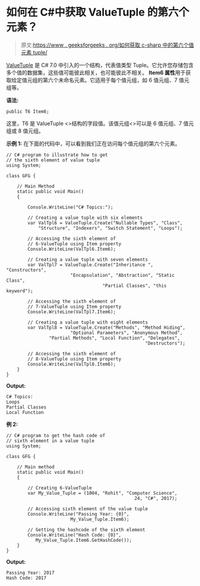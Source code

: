 # 如何在 C#中获取 ValueTuple 的第六个元素？

> 原文:[https://www . geeksforgeeks . org/如何获取 c-sharp 中的第六个值元素 tuple/](https://www.geeksforgeeks.org/how-to-get-sixth-element-of-the-valuetuple-in-c-sharp/)

[ValueTuple](https://www.geeksforgeeks.org/valuetuple-in-c-sharp/) 是 C# 7.0 中引入的一个结构，代表值类型 Tuple。它允许您存储包含多个值的数据集，这些值可能彼此相关，也可能彼此不相关。 **Item6 属性**用于获取给定值元组的第六个未命名元素。它适用于每个值元组，如 6 值元组、7 值元组等。

**语法:**

```
public T6 Item6;
```

这里，T6 是 ValueTuple <>结构的字段值。该值元组<>可以是 6 值元组、7 值元组或 8 值元组。

**示例 1:** 在下面的代码中，可以看到我们正在访问每个值元组的第六个元素。

```
// C# program to illustrate how to get
// the sixth element of value tuple
using System;

class GFG {

    // Main Method
    static public void Main()
    {

        Console.WriteLine("C# Topics:");

        // Creating a value tuple with six elements
        var ValTpl6 = ValueTuple.Create("Nullable Types", "Class",
            "Structure", "Indexers", "Switch Statement", "Loops");

        // Accessing the sixth element of 
        // 6-ValueTuple using Item property
        Console.WriteLine(ValTpl6.Item6);

        // Creating a value tuple with seven elements
        var ValTpl7 = ValueTuple.Create("Inheritance ", "Constructors", 
                        "Encapsulation", "Abstraction", "Static Class",
                                    "Partial Classes", "this keyword");

        // Accessing the sixth element of 
        // 7-ValueTuple using Item property
        Console.WriteLine(ValTpl7.Item6);

        // Creating a value tuple with eight elements
        var ValTpl8 = ValueTuple.Create("Methods", "Method Hiding",
                        "Optional Parameters", "Anonymous Method",
                "Partial Methods", "Local Function", "Delegates",
                                                    "Destructors");

        // Accessing the sixth element of 
        // 8-ValueTuple using Item property
        Console.WriteLine(ValTpl8.Item6);
    }
}
```

**Output:**

```
C# Topics:
Loops
Partial Classes
Local Function

```

**例 2:**

```
// C# program to get the hash code of
// sixth element in a value tuple
using System;

class GFG {

    // Main method
    static public void Main()
    {

        // Creating 6-ValueTuple
        var My_Value_Tuple = (1004, "Rohit", "Computer Science", 
                                                24, "C#", 2017);

        // Accessing sixth element of the value tuple
        Console.WriteLine("Passing Year: {0}", 
                        My_Value_Tuple.Item6);

        // Getting the hashcode of the sixth element
        Console.WriteLine("Hash Code: {0}",
           My_Value_Tuple.Item6.GetHashCode());
    }
}
```

**Output:**

```
Passing Year: 2017
Hash Code: 2017

```
